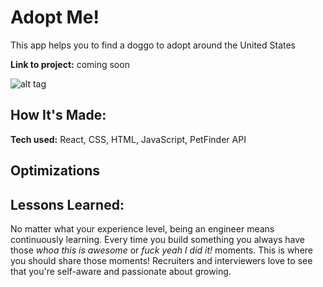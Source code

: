 # Adopt Me!
This app helps you to find a doggo to adopt around the United States

**Link to project:** coming soon

![alt tag](http://placecorgi.com/1200/650)

## How It's Made:

**Tech used:** React, CSS, HTML, JavaScript, PetFinder API
 


## Optimizations

## Lessons Learned:

No matter what your experience level, being an engineer means continuously learning. Every time you build something you always have those *whoa this is awesome* or *fuck yeah I did it!* moments. This is where you should share those moments! Recruiters and interviewers love to see that you're self-aware and passionate about growing.
